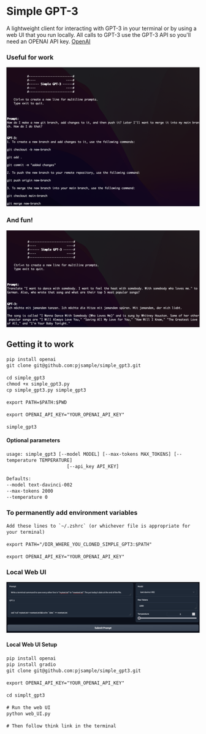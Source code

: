 # Simple GPT-3
A lightweight client for interacting with GPT-3 in your terminal or by using a web UI that you run locally. All calls to GPT-3 use the GPT-3 API so you'll need an OPENAI API key. [OpenAI](https://openai.com/api/)


### Useful for work
![Simple_GPT-3 Example2](https://github.com/pjsample/simple_gpt3/blob/main/images/simple_gpt3_example2.png)

### And fun!
![Simple_GPT-3 Example1](https://github.com/pjsample/simple_gpt3/blob/main/images/simple_gpt3_example1.png)


## Getting it to work
```
pip install openai
git clone git@github.com:pjsample/simple_gpt3.git

cd simple_gpt3
chmod +x simple_gpt3.py
cp simple_gpt3.py simple_gpt3

export PATH=$PATH:$PWD

export OPENAI_API_KEY="YOUR_OPENAI_API_KEY"

simple_gpt3
```

#### Optional parameters
```
usage: simple_gpt3 [--model MODEL] [--max-tokens MAX_TOKENS] [--temperature TEMPERATURE]
                      [--api_key API_KEY]

Defaults:
--model text-davinci-002
--max-tokens 2000
--temperature 0
```

### To permanently add environment variables
```
Add these lines to `~/.zshrc` (or whichever file is appropriate for your terminal)

export PATH="/DIR_WHERE_YOU_CLONED_SIMPLE_GPT3:$PATH"

export OPENAI_API_KEY="YOUR_OPENAI_API_KEY"
```

### Local Web UI
![WebUI Example](https://github.com/pjsample/simple_gpt3/blob/main/images/webUI_example.png)
#### Local Web UI Setup
```
pip install openai
pip install gradio
git clone git@github.com:pjsample/simple_gpt3.git

export OPENAI_API_KEY="YOUR_OPENAI_API_KEY"

cd simplt_gpt3

# Run the web UI
python web_UI.py

# Then follow think link in the terminal
```
